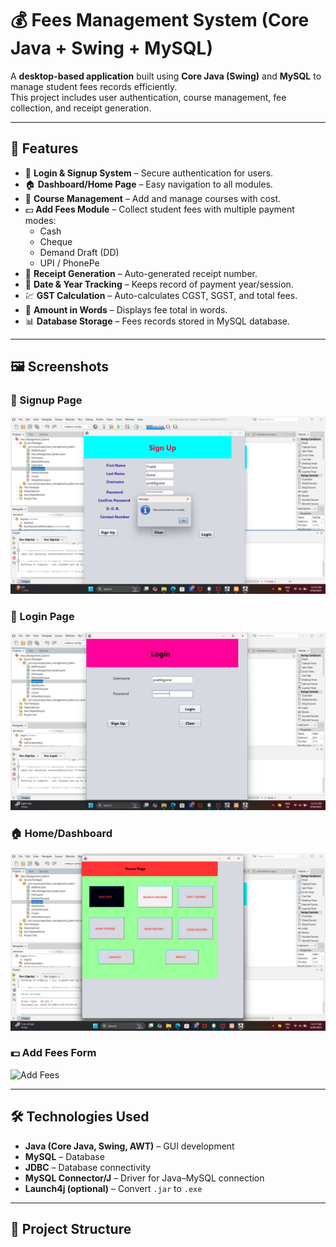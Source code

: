 # 💰 Fees Management System (Core Java + Swing + MySQL)

A **desktop-based application** built using **Core Java (Swing)** and **MySQL** to manage student fees records efficiently.  
This project includes user authentication, course management, fee collection, and receipt generation.  

---

## 🚀 Features

- 🔑 **Login & Signup System** – Secure authentication for users.
- 🏠 **Dashboard/Home Page** – Easy navigation to all modules.
- 📘 **Course Management** – Add and manage courses with cost.
- 💵 **Add Fees Module** – Collect student fees with multiple payment modes:
  - Cash
  - Cheque
  - Demand Draft (DD)
  - UPI / PhonePe
- 🧾 **Receipt Generation** – Auto-generated receipt number.
- 📅 **Date & Year Tracking** – Keeps record of payment year/session.
- 💹 **GST Calculation** – Auto-calculates CGST, SGST, and total fees.
- 🔢 **Amount in Words** – Displays fee total in words.
- 📊 **Database Storage** – Fees records stored in MySQL database.

---

## 🖼️ Screenshots

### 📝 Signup Page
![Signup Page](https://github.com/pratikgone/fees_management_system/blob/b9d17c48b7817ef6ab81488a54ec90987fb61a5b/Screenshot%20(5).png)

### 🔑 Login Page
![Login Page](https://github.com/pratikgone/fees_management_system/blob/bcb79b24da052ce69cc96e9f520f5bf0ff0ae410/Screenshot%20(8).png)

### 🏠 Home/Dashboard
![Home Page](https://github.com/pratikgone/fees_management_system/blob/23c3eefb47c07c4b0938f1b33f86e43fab392ed3/Screenshot%20(9).png)

### 💵 Add Fees Form
![Add Fees](Screenshot(11).png)

---

## 🛠️ Technologies Used

- **Java (Core Java, Swing, AWT)** – GUI development  
- **MySQL** – Database  
- **JDBC** – Database connectivity  
- **MySQL Connector/J** – Driver for Java–MySQL connection  
- **Launch4j (optional)** – Convert `.jar` to `.exe`  

---

## 📂 Project Structure


